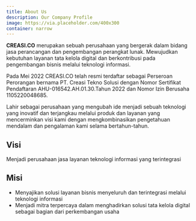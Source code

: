 ```yaml
---
title: About Us
description: Our Company Profile
image: https://via.placeholder.com/400x300
container: narrow
---
```


**CREASI.CO** merupakan sebuah perusahaan yang bergerak dalam bidang jasa perancangan dan pengembangan perangkat lunak. Mewujudkan kebutuhan layanan tata kelola digital dan berkontribusi pada pengembangan bisnis melalui teknologi informasi.

Pada Mei 2022 CREASI.CO telah resmi terdaftar sebagai Perseroan Perorangan bernama PT. Creasi Tekno Solusi dengan Nomor Sertifikat Pendaftaran AHU-016542.AH.01.30.Tahun 2022 dan Nomor Izin Berusaha 1105220048685.

Lahir sebagai perusahaan yang mengubah ide menjadi sebuah teknologi yang inovatif dan terjangkau melalui produk dan layanan yang mencerminkan visi kami dengan mengkombinasikan pengetahuan mendalam dan pengalaman kami selama bertahun-tahun.

## Visi

Menjadi perusahaan jasa layanan teknologi informasi yang terintegrasi

## Misi

* Menyajikan solusi layanan bisnis menyeluruh dan terintegrasi melalui teknologi informasi
* Menjadi mitra terpercaya dalam menghadirkan solusi tata kelola digital sebagai bagian dari perkembangan usaha
